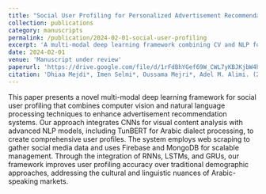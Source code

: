 ```yaml
---
title: "Social User Profiling for Personalized Advertisement Recommendation: A Multi-Modal Deep Learning Approach"
collection: publications
category: manuscripts
permalink: /publication/2024-02-01-social-user-profiling
excerpt: 'A multi-modal deep learning framework combining CV and NLP for Arabic-language targeted advertising.'
date: 2024-02-01
venue: 'Manuscript under review'
paperurl: 'https://drive.google.com/file/d/1rFdBhYGef69W_CWL7yKBJKjbW4h5vWO1/view?usp=drive_link'
citation: 'Dhiaa Mejdi*, Imen Selmi*, Oussama Mejri*, Adel M. Alimi. (2024). "Social User Profiling for Personalized Advertisement Recommendation: A Multi-Modal Deep Learning Approach." Manuscript under review.'
---
```

This paper presents a novel multi-modal deep learning framework for social user profiling that combines computer vision and natural language processing techniques to enhance advertisement recommendation systems. Our approach integrates CNNs for visual content analysis with advanced NLP models, including TunBERT for Arabic dialect processing, to create comprehensive user profiles. The system employs web scraping to gather social media data and uses Firebase and MongoDB for scalable management. Through the integration of RNNs, LSTMs, and GRUs, our framework improves user profiling accuracy over traditional demographic approaches, addressing the cultural and linguistic nuances of Arabic-speaking markets.
